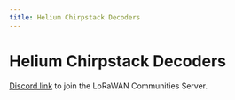 ```yaml
---
title: Helium Chirpstack Decoders
---
```

# Helium Chirpstack Decoders


[Discord link](https://discord.gg/Tf96GJGb) to join the LoRaWAN Communities Server.
